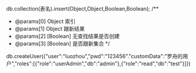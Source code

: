 
<!-- 增加数据 -->
db.collection(表名).insert(Object,Object,Boolean,Boolean);
/**
 * @params[0] Object        索引
 * @params[1] Object        跟新结果
 * @params[2] [Boolean]     无查找结果是否创建
 * @params[3] [Boolean]     是否跟新集合
 */

<!-- 创建用户 -->
db.createUser({"user":"luozhou","pwd":"123456"."customData":"罗舟的用户","roles":[{"role":"userAdmin","db":"admin"},{"role":"read","db":"test"}]})